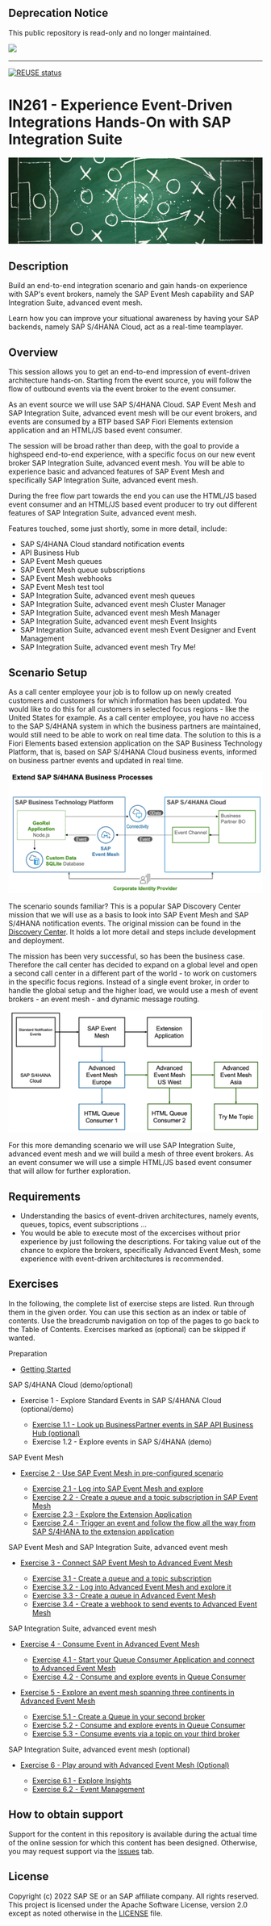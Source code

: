 ## Deprecation Notice

This public repository is read-only and no longer maintained.

![](https://img.shields.io/badge/STATUS-NOT%20CURRENTLY%20MAINTAINED-red.svg?longCache=true&style=flat)

---
[![REUSE status](https://api.reuse.software/badge/github.com/SAP-samples/teched2022-IN261)](https://api.reuse.software/info/github.com/SAP-samples/teched2022-IN261)

# IN261 - Experience Event-Driven Integrations Hands-On with SAP Integration Suite

![Pic 1](/./images/IN261-1.png)

## Description

Build an end-to-end integration scenario and gain hands-on experience with SAP's event brokers, namely the SAP Event Mesh capability and SAP Integration Suite, advanced event mesh.

Learn how you can improve your situational awareness by having your SAP backends, namely SAP S/4HANA Cloud, act as a real-time teamplayer.

## Overview

This session allows you to get an end-to-end impression of event-driven architecture hands-on. Starting from the event source, you will follow the flow of outbound events via the event broker to the event consumer.

As an event source we will use SAP S/4HANA Cloud. SAP Event Mesh and SAP Integration Suite, advanced event mesh will be our event brokers, and events are consumed by a BTP based SAP Fiori Elements extension application and an HTML/JS based event consumer. 

The session will be broad rather than deep, with the goal to provide a highspeed end-to-end experience, with a specific focus on our new event broker SAP Integration Suite, advanced event mesh. You will be able to experience basic and advanced features of SAP Event Mesh and specifically SAP Integration Suite, advanced event mesh.

During the free flow part towards the end you can use the HTML/JS based event consumer and an HTML/JS based event producer to try out different features of SAP Integration Suite, advanced event mesh.

Features touched, some just shortly, some in more detail, include:

- SAP S/4HANA Cloud standard notification events
- API Business Hub
- SAP Event Mesh queues 
- SAP Event Mesh queue subscriptions
- SAP Event Mesh webhooks
- SAP Event Mesh test tool
- SAP Integration Suite, advanced event mesh queues
- SAP Integration Suite, advanced event mesh Cluster Manager 
- SAP Integration Suite, advanced event mesh Mesh Manager 
- SAP Integration Suite, advanced event mesh Event Insights 
- SAP Integration Suite, advanced event mesh Event Designer and Event Management
- SAP Integration Suite, advanced event mesh Try Me!

## Scenario Setup

As a call center employee your job is to follow up on newly created customers and customers for which information has been updated. You would like to do this for all customers in selected focus regions - like the United States for example. As a call center employee, you have no access to the SAP S/4HANA system in which the business partners are maintained, would still need to be able to work on real time data. The solution to this is a Fiori Elements based extension application on the SAP Business Technology Platform, that is, based on SAP S/4HANA Cloud business events, informed on business partner events and updated in real time.

![Pic 2](/./images/IN261-2.png)

The scenario sounds familiar? This is a popular SAP Discovery Center mission that we will use as a basis to look into SAP Event Mesh and SAP S/4HANA notification events. The original mission can be found in the [Discovery Center](https://discovery-center.cloud.sap/missiondetail/3156/3192/). It holds a lot more detail and steps include development and deployment.

The mission has been very successful, so has been the business case. Therefore the call center has decided to expand on a global level and open a second call center in a different part of the world - to work on customers in the specific focus regions. Instead of a single event broker, in order to handle the global setup and the higher load, we would use a mesh of event brokers - an event mesh - and dynamic message routing. 

![Pic 3](/./images/IN261-3.png)

For this more demanding scenario we will use SAP Integration Suite, advanced event mesh and we will build a mesh of three event brokers. As an event consumer we will use a simple HTML/JS based event consumer that will allow for further exploration.

## Requirements

- Understanding the basics of event-driven architectures, namely events, queues, topics, event subscriptions ...
- You would be able to execute most of the excercises without prior experience by just following the descriptions. For taking value out of the chance to explore the brokers, specifically Advanced Event Mesh, some experience with event-driven architectures is recommended.

## Exercises

In the following, the complete list of exercise steps are listed. Run through them in the given order. You can use this section as an index or table of contents. Use the breadcrumb navigation on top of the pages to go back to the Table of Contents. Exercises marked as (optional) can be skipped if wanted.

Preparation

- [Getting Started](exercises/ex0/)

SAP S/4HANA Cloud (demo/optional)

- Exercise 1 - Explore Standard Events in SAP S/4HANA Cloud (optional/demo)

    - [Exercise 1.1 - Look up BusinessPartner events in SAP API Business Hub (optional)](https://github.com/SAP-samples/teched2022-IN261/tree/main/exercises/ex1#exercise-11---look-up-the-businesspartner-events-in-sap-api-business-hub-optional)
    - Exercise 1.2 - Explore events in SAP S/4HANA (demo)
   
SAP Event Mesh   
   
- [Exercise 2 - Use SAP Event Mesh in pre-configured scenario](exercises/ex2/)

    - [Exercise 2.1 - Log into SAP Event Mesh and explore](https://github.com/SAP-samples/teched2022-IN261/tree/main/exercises/ex2#exercise-21---log-into-sap-event-mesh-and-make-yourself-familiar-with-it)
    - [Exercise 2.2 - Create a queue and a topic subscription in SAP Event Mesh](https://github.com/SAP-samples/teched2022-IN261/tree/main/exercises/ex2#exercise-22---create-a-queue-and-a-queue-subscription-in-sap-event-mesh)
    - [Exercise 2.3 - Explore the Extension Application](https://github.com/SAP-samples/teched2022-IN261/tree/main/exercises/ex2#exercise-23---explore-the-extension-application)
    - [Exercise 2.4 - Trigger an event and follow the flow all the way from SAP S/4HANA to the extension application](https://github.com/SAP-samples/teched2022-IN261/tree/main/exercises/ex2#exercise-23---explore-the-extension-application)
    
SAP Event Mesh and SAP Integration Suite, advanced event mesh 
    
- [Exercise 3 - Connect SAP Event Mesh to Advanced Event Mesh](exercises/ex3/)

    - [Exercise 3.1 - Create a queue and a topic subscription](https://github.com/SAP-samples/teched2022-IN261/tree/main/exercises/ex3#exercise-31---create-a-queue-and-a-topic-subscription)  
    - [Exercise 3.2 - Log into Advanced Event Mesh and explore it](https://github.com/SAP-samples/teched2022-IN261/tree/main/exercises/ex3#exercise-32---log-into-advanced-event-mesh-and-explore-it)
    - [Exercise 3.3 - Create a queue in Advanced Event Mesh](https://github.com/SAP-samples/teched2022-IN261/tree/main/exercises/ex3#exercise-33---create-a-queue-in-advanced-event-mesh)
    - [Exercise 3.4 - Create a webhook to send events to Advanced Event Mesh](https://github.com/SAP-samples/teched2022-IN261/tree/main/exercises/ex3#exercise-34---create-a-webhook-to-send-events-to-advanced-event-mesh)
    
SAP Integration Suite, advanced event mesh    
    
- [Exercise 4 - Consume Event in Advanced Event Mesh](exercises/ex4/)

    - [Exercise 4.1 - Start your Queue Consumer Application and connect to Advanced Event Mesh](https://github.com/SAP-samples/teched2022-IN261/tree/main/exercises/ex4#exercise-41-start-your-queue-consumer-application-and-connect-to-advanced-event-mesh)
    - [Exercise 4.2 - Consume and explore events in Queue Consumer](https://github.com/SAP-samples/teched2022-IN261/tree/main/exercises/ex4#exercise-42-consume-and-explore-events-in-queue-consumer)
    
- [Exercise 5 - Explore an event mesh spanning three continents in Advanced Event Mesh](exercises/ex5/)

    - [Exercise 5.1 - Create a Queue in your second broker](https://github.com/SAP-samples/teched2022-IN261/tree/main/exercises/ex5#exercise-51-create-a-queue-in-your-second-broker)
    - [Exercise 5.2 - Consume and explore events in Queue Consumer](https://github.com/SAP-samples/teched2022-IN261/tree/main/exercises/ex5#exercise-52-consume-and-explore-events-in-queue-consumer)
    - [Exercise 5.3 - Consume events via a topic on your third broker](https://github.com/SAP-samples/teched2022-IN261/tree/main/exercises/ex5#exercise-53-consume-events-via-a-topic-on-your-third-broker)
  
    
SAP Integration Suite, advanced event mesh (optional)       
   
- [Exercise 6 - Play around with Advanced Event Mesh (Optional)](exercises/ex6/)  

    - [Exercise 6.1 - Explore Insights](https://github.com/SAP-samples/teched2022-IN261/tree/main/exercises/ex6#exercise-61-explore-insights)
    - [Exercise 6.2 - Event Management](https://github.com/SAP-samples/teched2022-IN261/tree/main/exercises/ex6#exercise-61-event-management) 

## How to obtain support

Support for the content in this repository is available during the actual time of the online session for which this content has been designed. Otherwise, you may request support via the [Issues](../../issues) tab.

## License
Copyright (c) 2022 SAP SE or an SAP affiliate company. All rights reserved. This project is licensed under the Apache Software License, version 2.0 except as noted otherwise in the [LICENSE](LICENSES/Apache-2.0.txt) file.
